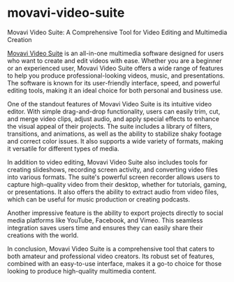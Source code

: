 # movavi-video-suite

Movavi Video Suite: A Comprehensive Tool for Video Editing and Multimedia Creation

[Movavi Video Suite](https://activatorofficial.com/movavi-video-suite-crack-activation-code/) is an all-in-one multimedia software designed for users who want to create and edit videos with ease. Whether you are a beginner or an experienced user, Movavi Video Suite offers a wide range of features to help you produce professional-looking videos, music, and presentations. The software is known for its user-friendly interface, speed, and powerful editing tools, making it an ideal choice for both personal and business use.

One of the standout features of Movavi Video Suite is its intuitive video editor. With simple drag-and-drop functionality, users can easily trim, cut, and merge video clips, adjust audio, and apply special effects to enhance the visual appeal of their projects. The suite includes a library of filters, transitions, and animations, as well as the ability to stabilize shaky footage and correct color issues. It also supports a wide variety of formats, making it versatile for different types of media.

In addition to video editing, Movavi Video Suite also includes tools for creating slideshows, recording screen activity, and converting video files into various formats. The suite's powerful screen recorder allows users to capture high-quality video from their desktop, whether for tutorials, gaming, or presentations. It also offers the ability to extract audio from video files, which can be useful for music production or creating podcasts.

Another impressive feature is the ability to export projects directly to social media platforms like YouTube, Facebook, and Vimeo. This seamless integration saves users time and ensures they can easily share their creations with the world.

In conclusion, Movavi Video Suite is a comprehensive tool that caters to both amateur and professional video creators. Its robust set of features, combined with an easy-to-use interface, makes it a go-to choice for those looking to produce high-quality multimedia content.

